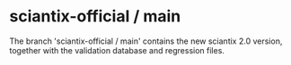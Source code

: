 # sciantix-official / main
The branch 'sciantix-official / main' contains the new sciantix 2.0 version, together with the validation database and regression files.
